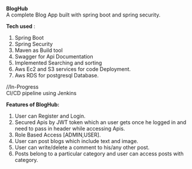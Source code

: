**BlogHub** <br />
A complete Blog App built with spring boot and spring security.

**Tech used** :<br />
1) Spring Boot<br />
2) Spring Security<br />
3) Maven as Build tool<br />
4) Swagger for Api Documentation<br />
5) Implemented Searching and sorting <br />
6) Aws Ec2 and S3 services for code Deployment.<br />
7) Aws RDS for postgresql Database.<br />

//In-Progress<br />
CI/CD pipeline using Jenkins<br />

**Features of BlogHub:**<br />
1) User can Register and Login.<br />
2) Secured Apis by JWT token which an user gets once he logged in and need to pass in header while accessing Apis.<br />
3) Role Based Access [ADMIN,USER].<br />
4) User can post blogs which include text and image.<br />
5) User can write/delete a comment to his/any other post.<br />
6) Posts belong to a particular category and user can access posts with category.<br />

<!-- **All the Apis with Swagger Documentation available here:**
http://44.203.172.83:8081/swagger-ui/index.html -->


<!-- https://user-images.githubusercontent.com/67635598/177391025-9b91911d-9b5f-4343-a83a-5ef5a44406f3.mp4 -->



